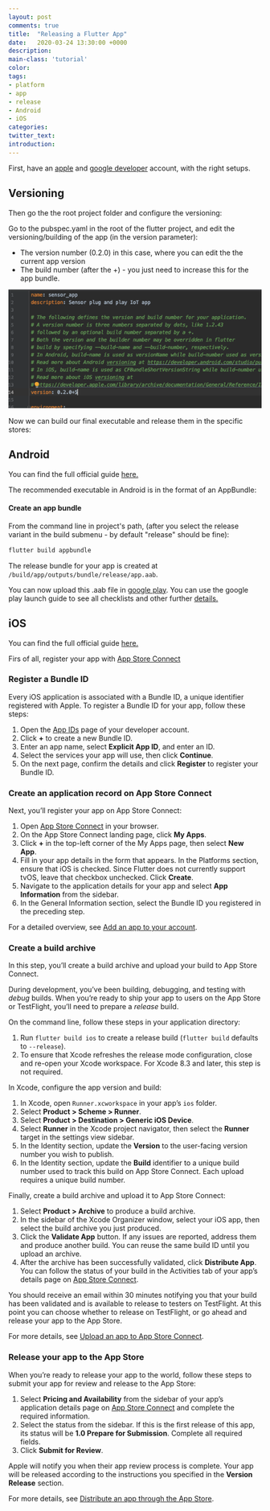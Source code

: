 ```yaml
---
layout: post
comments: true
title:  "Releasing a Flutter App"
date:   2020-03-24 13:30:00 +0000
description:
main-class: 'tutorial'
color:
tags:
- platform
- app
- release
- Android
- iOS
categories:
twitter_text:
introduction:
---
```


First, have an [apple](https://developer.apple.com/programs/) and [google developer](https://support.google.com/googleplay/android-developer/answer/6112435) account, with the right setups.



## Versioning

Then go the the root project folder and configure the versioning:

Go to the pubspec.yaml in the root of the flutter project,  and edit the versioning/building of the app (in the version parameter):

 * The version number (0.2.0)  in this case, where you can edit the the current app version
 * The build number (after the +) - you just need to increase this for the app bundle.

![image-20200324134508781](/assets/img/posts/pubspec.png)



Now we can build our final executable and release them in the specific stores: 

## Android

You can find the full official guide [here.](https://flutter.dev/docs/deployment/android)

The recommended executable in Android is in the format of an AppBundle:

#### Create an app bundle 

From the command line in project's path, (after you select the release variant in the build submenu - by default "release" should be fine):

```bash
flutter build appbundle
```

The release bundle for your app is created at `/build/app/outputs/bundle/release/app.aab`.

You can now upload this .aab file in [google play](https://developer.android.com/studio/publish/upload-bundle). You can use the google play launch guide to see all checklists and other further [details.](https://developer.android.com/distribute/googleplay/start)

## iOS

You can find the full official guide [here.](https://flutter.dev/docs/deployment/ios)

Firs of all, register your app with [App Store Connect](https://developer.apple.com/support/app-store-connect/) 



### Register a Bundle ID

Every iOS application is associated with a Bundle ID, a unique identifier registered with Apple. To register a Bundle ID for your app, follow these steps:

1. Open the [App IDs](https://developer.apple.com/account/ios/identifier/bundle) page of your developer account.
2. Click **+** to create a new Bundle ID.
3. Enter an app name, select **Explicit App ID**, and enter an ID.
4. Select the services your app will use, then click **Continue**.
5. On the next page, confirm the details and click **Register** to register your Bundle ID.

### Create an application record on App Store Connect

Next, you’ll register your app on App Store Connect:

1. Open [App Store Connect](https://appstoreconnect.apple.com/) in your browser.
2. On the App Store Connect landing page, click **My Apps**.
3. Click **+** in the top-left corner of the My Apps page, then select **New App**.
4. Fill in your app details in the form that appears. In the Platforms section, ensure that iOS is checked. Since Flutter does not currently support tvOS, leave that checkbox unchecked. Click **Create**.
5. Navigate to the application details for your app and select **App Information** from the sidebar.
6. In the General Information section, select the Bundle ID you registered in the preceding step.

For a detailed overview, see [Add an app to your account](https://help.apple.com/app-store-connect/#/dev2cd126805).



### Create a build archive

In this step, you’ll create a build archive and upload your build to App Store Connect.

During development, you’ve been building, debugging, and testing with *debug* builds. When you’re ready to ship your app to users on the App Store or TestFlight, you’ll need to prepare a *release* build.

On the command line, follow these steps in your application directory:

1. Run `flutter build ios` to create a release build (`flutter build` defaults to `--release`).
2. To ensure that Xcode refreshes the release mode configuration, close and re-open your Xcode workspace. For Xcode 8.3 and later, this step is not required.

In Xcode, configure the app version and build:

1. In Xcode, open `Runner.xcworkspace` in your app’s `ios` folder.
2. Select **Product > Scheme > Runner**.
3. Select **Product > Destination > Generic iOS Device**.
4. Select **Runner** in the Xcode project navigator, then select the **Runner** target in the settings view sidebar.
5. In the Identity section, update the **Version** to the user-facing version number you wish to publish.
6. In the Identity section, update the **Build** identifier to a unique build number used to track this build on App Store Connect. Each upload requires a unique build number.

Finally, create a build archive and upload it to App Store Connect:

1. Select **Product > Archive** to produce a build archive.
2. In the sidebar of the Xcode Organizer window, select your iOS app, then select the build archive you just produced.
3. Click the **Validate App** button. If any issues are reported, address them and produce another build. You can reuse the same build ID until you upload an archive.
4. After the archive has been successfully validated, click **Distribute App**. You can follow the status of your build in the Activities tab of your app’s details page on [App Store Connect](https://appstoreconnect.apple.com/).

You should receive an email within 30 minutes notifying you that your build has been validated and is available to release to testers on TestFlight. At this point you can choose whether to release on TestFlight, or go ahead and release your app to the App Store.

For more details, see [Upload an app to App Store Connect](https://help.apple.com/xcode/mac/current/#/dev442d7f2ca).



### Release your app to the App Store

When you’re ready to release your app to the world, follow these steps to submit your app for review and release to the App Store:

1. Select **Pricing and Availability** from the sidebar of your app’s application details page on [App Store Connect](https://appstoreconnect.apple.com/) and complete the required information.
2. Select the status from the sidebar. If this is the first release of this app, its status will be **1.0 Prepare for Submission**. Complete all required fields.
3. Click **Submit for Review**.

Apple will notify you when their app review process is complete. Your app will be released according to the instructions you specified in the **Version Release** section.

For more details, see [Distribute an app through the App Store](https://help.apple.com/xcode/mac/current/#/dev067853c94).

